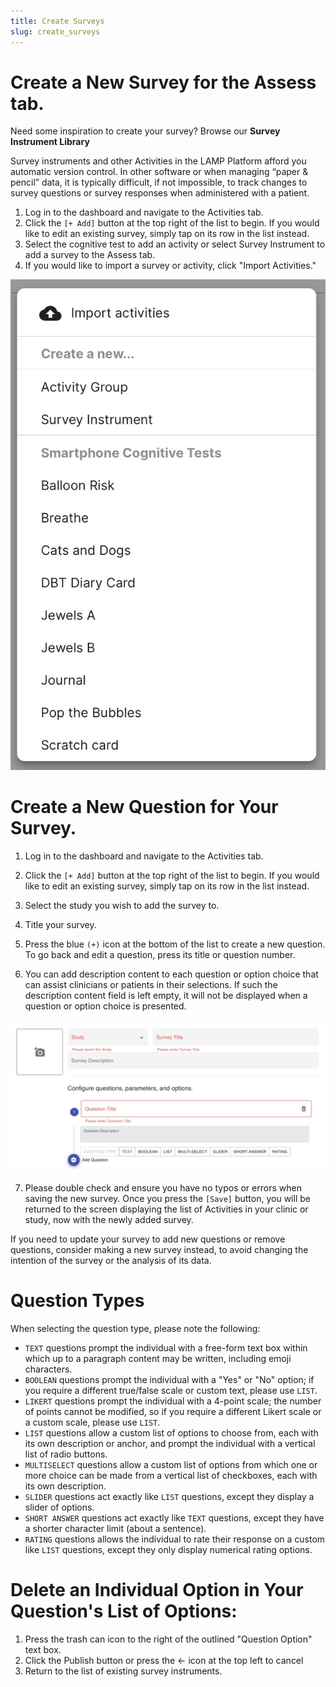 ```yaml
---
title: Create Surveys
slug: create_surveys
---
```

# Create a New Survey for the Assess tab.

Need some inspiration to create your survey? Browse our **Survey Instrument Library**

Survey instruments and other Activities in the LAMP Platform afford you automatic version control. In other software or when managing “paper & pencil” data, it is typically difficult, if not impossible, to track changes to survey questions or survey responses when administered with a patient. 

1. Log in to the dashboard and navigate to the Activities tab.
2. Click the `[+ Add]` button at the top right of the list to begin. If you would like to edit an existing survey, simply tap on its row in the list instead.
3. Select the cognitive test to add an activity or select Survey Instrument to add a survey to the Assess tab.
4. If you would like to import a survey or activity, click "Import Activities."

![](assets/activity_menu.jpg)

# Create a New Question for Your Survey.

1. Log in to the dashboard and navigate to the Activities tab.
2. Click the `[+ Add]` button at the top right of the list to begin. If you would like to edit an existing survey, simply tap on its row in the list instead.
3. Select the study you wish to add the survey to.
4. Title your survey.
5. Press the blue `(+)` icon at the bottom of the list to create a new question. To go back and edit a question, press its title or question number. 

6.    You can add description content to each question or option choice that can assist clinicians or patients in their selections. If such the description content field is left empty, it will not be displayed when a question or option choice is presented.

![](assets/survey_edit.jpg)

7.    Please double check and ensure you have no typos or errors when saving the new survey. Once you press the `[Save]` button, you will be returned to the screen displaying the list of Activities in your clinic or study, now with the newly added survey. 

If you need to update your survey to add new questions or remove questions, consider making a new survey instead, to avoid changing the intention of the survey or the analysis of its data. 

# Question Types

When selecting the question type, please note the following:

- `TEXT` questions prompt the individual with a free-form text box within which up to a paragraph content may be written, including emoji characters.
- `BOOLEAN` questions prompt the individual with a "Yes" or "No" option; if you require a different true/false scale or custom text, please use `LIST`.
- `LIKERT` questions prompt the individual with a 4-point scale; the number of points cannot be modified, so if you require a different Likert scale or a custom scale, please use `LIST`.
- `LIST` questions allow a custom list of options to choose from, each with its own description or anchor, and prompt the individual with a vertical list of radio buttons.
- `MULTISELECT` questions allow a custom list of options from which one or more choice can be made from a vertical list of checkboxes, each with its own description.
- `SLIDER` questions act exactly like `LIST` questions, except they display a slider of options.
- `SHORT ANSWER` questions act exactly like `TEXT` questions, except they have a shorter character limit (about a sentence).
- `RATING` questions allows the individual to rate their response on a custom like `LIST` questions, except they only display numerical rating options.

# Delete an Individual Option in Your Question's List of Options:

1. Press the trash can icon to the right of the outlined "Question Option" text box.
2. Click the Publish button or press the ← icon at the top left to cancel
3. Return to the list of existing survey instruments. 
